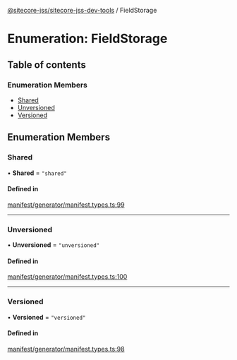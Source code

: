 [@sitecore-jss/sitecore-jss-dev-tools](../README.md) / FieldStorage

# Enumeration: FieldStorage

## Table of contents

### Enumeration Members

- [Shared](FieldStorage.md#shared)
- [Unversioned](FieldStorage.md#unversioned)
- [Versioned](FieldStorage.md#versioned)

## Enumeration Members

### Shared

• **Shared** = ``"shared"``

#### Defined in

[manifest/generator/manifest.types.ts:99](https://github.com/Sitecore/jss/blob/900ccd739/packages/sitecore-jss-dev-tools/src/manifest/generator/manifest.types.ts#L99)

___

### Unversioned

• **Unversioned** = ``"unversioned"``

#### Defined in

[manifest/generator/manifest.types.ts:100](https://github.com/Sitecore/jss/blob/900ccd739/packages/sitecore-jss-dev-tools/src/manifest/generator/manifest.types.ts#L100)

___

### Versioned

• **Versioned** = ``"versioned"``

#### Defined in

[manifest/generator/manifest.types.ts:98](https://github.com/Sitecore/jss/blob/900ccd739/packages/sitecore-jss-dev-tools/src/manifest/generator/manifest.types.ts#L98)
